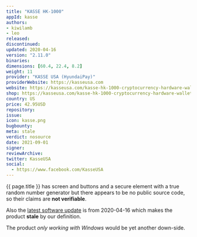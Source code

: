 ```yaml
---
title: "KASSE HK-1000"
appId: kasse
authors:
- kiwilamb
- leo
released: 
discontinued: 
updated: 2020-04-16
version: "2.11.0"
binaries: 
dimensions: [60.4, 22.4, 8.2]
weight: 11
provider: "KASSE USA (HyundaiPay)"
providerWebsite: https://kasseusa.com
website: https://kasseusa.com/kasse-hk-1000-cryptocurrency-hardware-wallet/
shop: https://kasseusa.com/kasse-hk-1000-cryptocurrency-hardware-wallet/
country: US
price: 42.95USD
repository: 
issue: 
icon: kasse.png
bugbounty: 
meta: stale
verdict: nosource
date: 2021-09-01
signer: 
reviewArchive: 
twitter: KasseUSA
social: 
  - https://www.facebook.com/KasseUSA
---
```


{{ page.title }} has screen and buttons and a secure element with a true
random number generator but there appears to be no public source code, so their
claims are **not verifiable**.

Also the [latest software update](https://kasseusa.com/software/) is from
2020-04-16 which makes the product **stale** by our definition.

The product *only working with Windows* would be yet another down-side.
